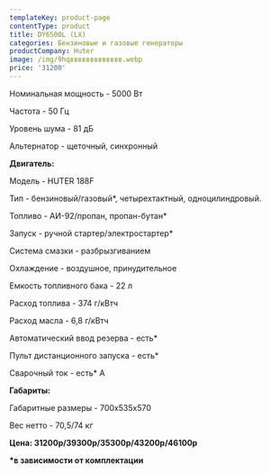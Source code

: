 ```yaml
---
templateKey: product-page
contentType: product
title: DY6500L (LX)
categories: Бензиновые и газовые генераторы
productCompany: Huter
image: /img/9hqввввввввввввв.webp
price: '31200'
---
```

Номинальная мощность - 5000 Вт

Частота - 50 Гц

Уровень шума - 81 дБ

Альтернатор - щеточный, синхронный

**Двигатель:**

Модель - HUTER 188F

Тип - бензиновый/газовый*, четырехтактный, одноцилиндровый.

Топливо - АИ-92/пропан, пропан-бутан*

Запуск - ручной стартер/электростартер*

Система смазки - разбрызгиванием

Охлаждение - воздушное, принудительное

Емкость топливного бака - 22 л

Расход топлива - 374 г/кВтч

Расход масла - 6,8 г/кВтч

Автоматический ввод резерва - есть*

Пульт дистанционного запуска - есть*

Сварочный ток - есть* А

**Габариты:**

Габаритные размеры - 700х535х570

Вес нетто - 70,5/74 кг

**Цена: 31200р/39300р/35300р/43200р/46100р**

**\*в зависимости от комплектации**
